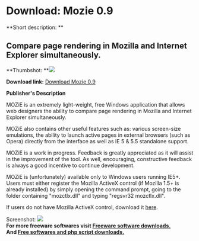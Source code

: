 # Download: Mozie 0.9

**Short description: **

## Compare page rendering in Mozilla and Internet Explorer simultaneously.

  
**Thumbshot: **![](http://www.freewarefiles.com/screenshot/mozie09_md.gif)   
  
**Download link:** [Download Mozie 0.9](http://freesoftwares.boysofts.com/Mozie_program_13892.html)  
  

**Publisher's Description**  
  

MOZiE is an extremely light-weight, free Windows application that allows web
designers the ability to compare page rendering in Mozilla and Internet
Explorer simultaneously.

MOZiE also contains other useful features such as: various screen-size
emulations, the ability to launch active pages in external browsers (such as
Opera) directly from the interface as well as IE 5 & 5.5 standalone support.

MOZiE is a work in progress. Feedback is greatly appreciated as it will assist
in the improvement of the tool. As well, encouraging, constructive feedback is
always a good incentive to continue development.

MOZiE is (unfortunately) available only to Windows users running IE5+. Users
must either register the Mozilla ActiveX control (if Mozilla 1.5+ is already
installed) by simply opening the command prompt, going to the folder
containing "mozctlx.dll" and typing "regsvr32 mozctlx.dll".

If users do not have Mozilla ActiveX control, download it
[here](http://www.iol.ie/%7Elocka/mozilla/MozillaControl16.exe).

  
  
Screenshot: ![](http://www.freewarefiles.com/screenshot/mozie09.gif)  
**For more freeware softwares visit [Freeware software downloads.](http://freesoftwares.boysofts.com/)**   
**And [Free softwares and php script downloads.](http://www.boysofts.com/)**

